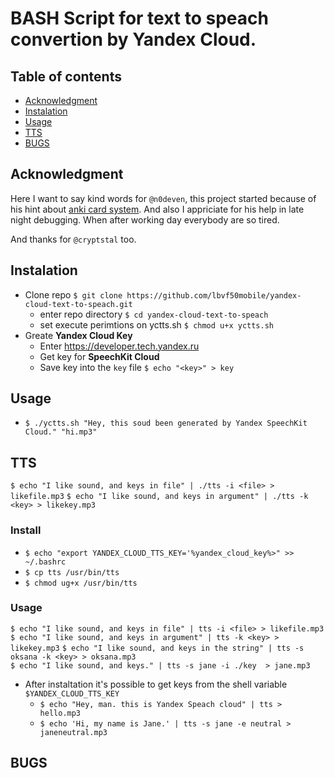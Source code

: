 # BASH Script for text to speach convertion by Yandex Cloud.

## Table of contents
- [Acknowledgment](#acknowledgment)
- [Instalation](#instalation)
- [Usage](#usage)
- [TTS](#tts)
- [BUGS](#bugs)

## Acknowledgment

Here I want to say kind words for `@n0deven`, this project started because of his hint about [anki card system](https://apps.ankiweb.net/). And also I appriciate for his help in late night debugging. When after working day everybody are so tired. 

And thanks for `@cryptstal` too. 

## Instalation
- Clone repo `$ git clone https://github.com/lbvf50mobile/yandex-cloud-text-to-speach.git`
    - enter repo directory `$ cd yandex-cloud-text-to-speach`
    - set execute perimtions on yctts.sh `$ chmod u+x yctts.sh`
- Greate **Yandex Cloud Key**
    - Enter https://developer.tech.yandex.ru
    - Get key for **SpeechKit Cloud**
    - Save key into the `key` file `$ echo "<key>" > key`

## Usage
- `$ ./yctts.sh "Hey, this soud been generated by Yandex SpeechKit Cloud." "hi.mp3"`

## TTS
`$ echo "I like sound, and keys in file" | ./tts -i <file> > likefile.mp3`
`$ echo "I like sound, and keys in argument" | ./tts -k <key> > likekey.mp3`

### Install
* `$ echo "export YANDEX_CLOUD_TTS_KEY='%yandex_cloud_key%>" >> ~/.bashrc`
* `$ cp tts /usr/bin/tts`
* `$ chmod ug+x /usr/bin/tts`

### Usage
`$ echo "I like sound, and keys in file" | tts -i <file> > likefile.mp3`
`$ echo "I like sound, and keys in argument" | tts -k <key> > likekey.mp3`
`$ echo "I like sound, and keys in the string" | tts -s oksana -k <key> > oksana.mp3`  
`$ echo "I like sound, and keys." | tts -s jane -i ./key  > jane.mp3`

- After instaltation it's possible to get keys from the shell variable `$YANDEX_CLOUD_TTS_KEY`
    - `$ echo "Hey, man. this is Yandex Speach cloud" | tts > hello.mp3`
    - `$ echo 'Hi, my name is Jane.' | tts -s jane -e neutral > janeneutral.mp3`

## BUGS
